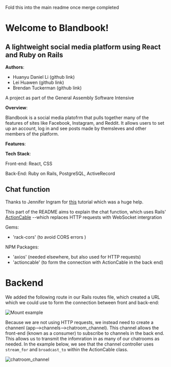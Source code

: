 Fold this into the main readme once merge completed

# Welcome to Blandbook! 

## A lightweight social media platform using React and Ruby on Rails

**Authors**:

- Huanyu Daniel Li (github link)
- Lei Huawen (github link)
- Brendan Tuckerman (github link)

A project as part of the General Assembly Software Intensive

**Overview**:

Blandbook is a social media platofrm that pulls together many of the features of sites like Facebook, Instagram, and Reddit. It allows users to set up an account, log in and see posts made by themsleves and other members of the platform. 


**Features**:



**Tech Stack**:

Front-end: React, CSS

Back-End: Ruby on Rails, PostgreSQL, ActiveRecord






## Chat function 



Thanks to Jennifer Ingram for [this](https://javascript.plainenglish.io/integrating-actioncable-with-react-9f946b61556e)  tutorial which was a huge help.

This part of the README aims to explain the chat function, which uses Rails' [ActionCable](https://guides.rubyonrails.org/action_cable_overview.html) --which replaces HTTP requests with WebSocket intergration

Gems: 
 - 'rack-cors' (to avoid CORS errors )
 
NPM Packages:
 - 'axios' (needed elsewhere, but also used for HTTP requests)
 - 'actioncable' (to form the connection with ActionCable in the back end)

# Backend

We added the following route in our Rails routes file, which created a URL which we could use to form the connection between front and back-end:

![Mount example](../planning/mount.png)


Because we are not using HTTP requests, we instead need to create a channenl (app-->channels-->chatroom_channel). This channel allows the front-end (known as a consumer) to subscribe to channels in the back end. This allows us to transmit the infomration in as many of our chatrooms as needed. In the example below, we see that the channel controller uses `stream_for` and `broadcast_to` within the ActionCable class.

![chatroom_channel](../planning/chatroom_channel.png)


